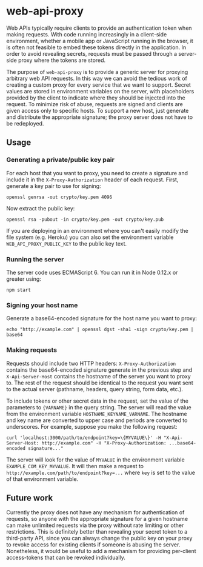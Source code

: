 # web-api-proxy

Web APIs typically require clients to provide an authentication token when making requests. With code running increasingly in a client-side environment, whether a mobile app or JavaScript running in the browser, it is often not feasible to embed these tokens directly in the application. In order to avoid revealing secrets, requests must be passed through a server-side proxy where the tokens are stored.

The purpose of `web-api-proxy` is to provide a generic server for proxying arbitrary web API requests. In this way we can avoid the tedious work of creating a custom proxy for every service that we want to support. Secret values are stored in environment variables on the server, with placeholders provided by the client to indicate where they should be injected into the request. To minimize risk of abuse, requests are signed and clients are given access only to specific hosts. To support a new host, just generate and distribute the appropriate signature; the proxy server does not have to be redeployed.

## Usage

### Generating a private/public key pair

For each host that you want to proxy, you need to create a signature and include it in the `X-Proxy-Authorization` header of each request. First, generate a key pair to use for signing:

```
openssl genrsa -out crypto/key.pem 4096
```

Now extract the public key:

```
openssl rsa -pubout -in crypto/key.pem -out crypto/key.pub
```

If you are deploying in an environment where you can't easily modify the file system (e.g. Heroku) you can also set the environment variable `WEB_API_PROXY_PUBLIC_KEY` to the public key text.

### Running the server

The server code uses ECMAScript 6. You can run it in Node 0.12.x or greater using:

```
npm start
```

### Signing your host name

Generate a base64-encoded signature for the host name you want to proxy:

```
echo "http://example.com" | openssl dgst -sha1 -sign crypto/key.pem | base64
```

### Making requests

Requests should include two HTTP headers: `X-Proxy-Authorization` contains the base64-encoded signature generate in the previous step and `X-Api-Server-Host` contains the hostname of the server you want to proxy to. The rest of the request should be identical to the request you want sent to the actual server (pathname, headers, query string, form data, etc.).

To include tokens or other secret data in the request, set the value of the parameters to `{VARNAME}` in the query string. The server will read the value from the environment variable `HOSTNAME_KEYNAME_VARNAME`. The hostname and key name are converted to upper case and periods are converted to underscores. For example, suppose you make the following request:

```
curl 'localhost:3000/path/to/endpoint?key=\{MYVALUE\}' -H "X-Api-Server-Host: http://example.com" -H "X-Proxy-Authorization: ...base64-encoded signature..."
```

The server will look for the value of `MYVALUE` in the environment variable `EXAMPLE_COM_KEY_MYVALUE`. It will then make a request to `http://example.com/path/to/endpoint?key=...` where `key` is set to the value of that environment variable.

## Future work

Currently the proxy does not have any mechanism for authentication of requests, so anyone with the appropriate signature for a given hostname can make unlimited requests via the proxy without rate limiting or other restrictions. This is definitely better than revealing your secret token to a third-party API, since you can always change the public key on your proxy to revoke access for existing clients if someone is abusing the server. Nonetheless, it would be useful to add a mechanism for providing per-client access-tokens that can be revoked individually.